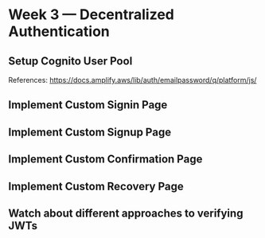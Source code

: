 # Week 3 — Decentralized Authentication

## Setup Cognito User Pool

References: https://docs.amplify.aws/lib/auth/emailpassword/q/platform/js/

## Implement Custom Signin Page
## Implement Custom Signup Page
## Implement Custom Confirmation Page
## Implement Custom Recovery Page
## Watch about different approaches to verifying JWTs

